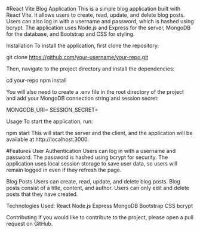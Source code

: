 #React Vite Blog Application 
This is a simple blog application built with React Vite. It allows users to create, read, update, and delete blog posts. Users can also log in with a username and password, which is hashed using bcrypt. The application uses Node.js and Express for the server, MongoDB for the database, and Bootstrap and CSS for styling.

Installation To install the application, first clone the repository:

git clone https://github.com/your-username/your-repo.git

Then, navigate to the project directory and install the dependencies:

cd your-repo npm install

You will also need to create a .env file in the root directory of the project and add your MongoDB connection string and session secret:

MONGODB_URI= 
SESSION_SECRET=

Usage To start the application, run:

npm start This will start the server and the client, and the application will be available at http://localhost:3000.

#Features 
User Authentication 
Users can log in with a username and password. The password is hashed using bcrypt for security. The application uses local session storage to save user data, so users will remain logged in even if they refresh the page.

Blog Posts
Users can create, read, update, and delete blog posts. Blog posts consist of a title, content, and author. Users can only edit and delete posts that they have created.

Technologies Used: 
React Node.js Express MongoDB Bootstrap CSS bcrypt 

Contributing If you would like to contribute to the project, please open a pull request on GitHub.
